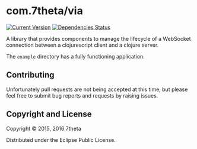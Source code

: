 # com.7theta/via
[![Current Version](https://img.shields.io/clojars/v/com.7theta/via.svg)](https://clojars.org/com.7theta/via)
[![Dependencies Status](https://jarkeeper.com/7theta/via/status.svg)](https://jarkeeper.com/7theta/via)

A library that provides components to manage the lifecycle of a
WebSocket connection between a clojurescript client and a clojure
server.

The `example` directory has a fully functioning application.

## Contributing

Unfortunately pull requests are not being accepted at this time, but
please feel free to submit bug reports and requests by raising issues.

## Copyright and License

Copyright © 2015, 2016 7theta

Distributed under the Eclipse Public License.
